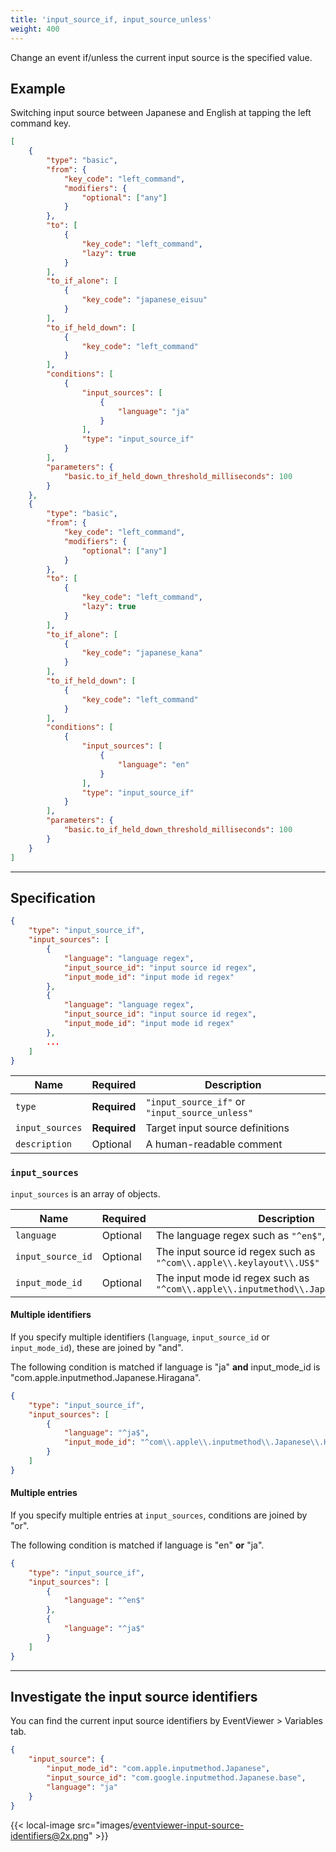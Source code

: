 ```yaml
---
title: 'input_source_if, input_source_unless'
weight: 400
---
```


Change an event if/unless the current input source is the specified value.

## Example

Switching input source between Japanese and English at tapping the left command key.

```json
[
    {
        "type": "basic",
        "from": {
            "key_code": "left_command",
            "modifiers": {
                "optional": ["any"]
            }
        },
        "to": [
            {
                "key_code": "left_command",
                "lazy": true
            }
        ],
        "to_if_alone": [
            {
                "key_code": "japanese_eisuu"
            }
        ],
        "to_if_held_down": [
            {
                "key_code": "left_command"
            }
        ],
        "conditions": [
            {
                "input_sources": [
                    {
                        "language": "ja"
                    }
                ],
                "type": "input_source_if"
            }
        ],
        "parameters": {
            "basic.to_if_held_down_threshold_milliseconds": 100
        }
    },
    {
        "type": "basic",
        "from": {
            "key_code": "left_command",
            "modifiers": {
                "optional": ["any"]
            }
        },
        "to": [
            {
                "key_code": "left_command",
                "lazy": true
            }
        ],
        "to_if_alone": [
            {
                "key_code": "japanese_kana"
            }
        ],
        "to_if_held_down": [
            {
                "key_code": "left_command"
            }
        ],
        "conditions": [
            {
                "input_sources": [
                    {
                        "language": "en"
                    }
                ],
                "type": "input_source_if"
            }
        ],
        "parameters": {
            "basic.to_if_held_down_threshold_milliseconds": 100
        }
    }
]
```

---

## Specification

```json
{
    "type": "input_source_if",
    "input_sources": [
        {
            "language": "language regex",
            "input_source_id": "input source id regex",
            "input_mode_id": "input mode id regex"
        },
        {
            "language": "language regex",
            "input_source_id": "input source id regex",
            "input_mode_id": "input mode id regex"
        },
        ...
    ]
}
```

| Name            | Required     | Description                                    |
| --------------- | ------------ | ---------------------------------------------- |
| `type`          | **Required** | `"input_source_if"` or `"input_source_unless"` |
| `input_sources` | **Required** | Target input source definitions                |
| `description`   | Optional     | A human-readable comment                       |

### `input_sources`

`input_sources` is an array of objects.

| Name              | Required | Description                                                                           |
| ----------------- | -------- | ------------------------------------------------------------------------------------- |
| `language`        | Optional | The language regex such as `"^en$"`, `"^ja$"`                                         |
| `input_source_id` | Optional | The input source id regex such as `"^com\\.apple\\.keylayout\\.US$"`                  |
| `input_mode_id`   | Optional | The input mode id regex such as `"^com\\.apple\\.inputmethod\\.Japanese\\.Hiragana$"` |

#### Multiple identifiers

If you specify multiple identifiers (`language`, `input_source_id` or `input_mode_id`), these are joined by "and".

The following condition is matched if language is "ja" **and** input_mode_id is "com.apple.inputmethod.Japanese.Hiragana".

```json
{
    "type": "input_source_if",
    "input_sources": [
        {
            "language": "^ja$",
            "input_mode_id": "^com\\.apple\\.inputmethod\\.Japanese\\.Hiragana$"
        }
    ]
}
```

#### Multiple entries

If you specify multiple entries at `input_sources`, conditions are joined by "or".

The following condition is matched if language is "en" **or** "ja".

```json
{
    "type": "input_source_if",
    "input_sources": [
        {
            "language": "^en$"
        },
        {
            "language": "^ja$"
        }
    ]
}
```

---

## Investigate the input source identifiers

You can find the current input source identifiers by EventViewer > Variables tab.

```json
{
    "input_source": {
        "input_mode_id": "com.apple.inputmethod.Japanese",
        "input_source_id": "com.google.inputmethod.Japanese.base",
        "language": "ja"
    }
}
```

{{< local-image src="images/eventviewer-input-source-identifiers@2x.png" >}}
